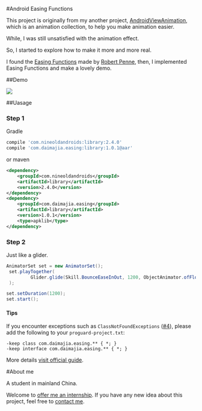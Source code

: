 #Android Easing Functions

This project is originally from my another project, [AndroidViewAnimation](https://github.com/daimajia/AndroidViewAnimations), which is an animation collection, to help you make animation easier.

While, I was still unsatisfied with the animation effect.

So, I started to explore how to make it more and more real.

I found the [Easing Functions](http://easings.net/) made by [Robert Penne](http://robertpenner.com/), then, I implemented Easing Functions and make a lovely demo.

##Demo

![](http://ww4.sinaimg.cn/mw690/610dc034jw1ehuzoul4h8g20b00gmh9s.gif)

##Uasage

### Step 1

Gradle

```groovy
compile 'com.nineoldandroids:library:2.4.0'
compile 'com.daimajia.easing:library:1.0.1@aar'
```
or maven

```xml
<dependency>
    <groupId>com.nineoldandroids</groupId>
    <artifactId>library</artifactId>
    <version>2.4.0</version>
</dependency>
<dependency>
    <groupId>com.daimajia.easing</groupId>
    <artifactId>library</artifactId>
    <version>1.0.1</version>
    <type>apklib</type>
</dependency>
```

### Step 2

Just like a glider.

```java
AnimatorSet set = new AnimatorSet();
 set.playTogether(
         Glider.glide(Skill.BounceEaseInOut, 1200, ObjectAnimator.ofFloat(mTarget, "translationY", 0, 100)
 );

set.setDuration(1200);
set.start();
```

#### Tips

If you encounter exceptions such as `ClassNotFoundExceptions` ([#4](https://github.com/daimajia/AnimationEasingFunctions/issues/4)), please add the following to your `proguard-project.txt`:

```
-keep class com.daimajia.easing.** { *; }
-keep interface com.daimajia.easing.** { *; }
```

More details [visit official guide](http://developer.android.com/tools/help/proguard.html#configuring).

#About me

A student in mainland China. 

Welcome to [offer me an internship](mailto:daimajia@gmail.com).
If you have any new idea about this project, feel free to [contact me](mailto:daimajia@gmail.com).

